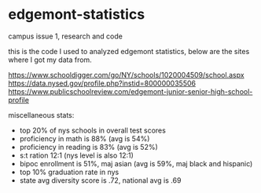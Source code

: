 # edgemont-statistics
campus issue 1, research and code

this is the code I used to analyzed edgemont statistics, below are the sites where I got my data from.

https://www.schooldigger.com/go/NY/schools/1020004509/school.aspx <br>
https://data.nysed.gov/profile.php?instid=800000035506 <br>
https://www.publicschoolreview.com/edgemont-junior-senior-high-school-profile

miscellaneous stats:
 * top 20% of nys schools in overall test scores
 * proficiency in math is 88% (avg is 54%)
 * proficiency in reading is 83% (avg is 52%)
 * s:t ration 12:1 (nys level is also 12:1)
 * bipoc enrollment is 51%, maj asian (avg is 59%, maj black and hispanic)
 * top 10% graduation rate in nys
 * state avg diversity score is .72, national avg is .69
 